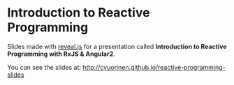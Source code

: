 # Introduction to Reactive Programming

Slides made with [reveal.js](https://github.com/hakimel/reveal.js) for a presentation called
**Introduction to Reactive Programming with RxJS & Angular2**.

You can see the slides at: http://cvuorinen.github.io/reactive-programming-slides
